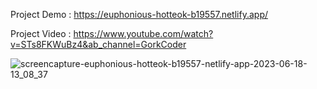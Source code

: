 Project Demo : https://euphonious-hotteok-b19557.netlify.app/ 

Project Video : https://www.youtube.com/watch?v=STs8FKWuBz4&ab_channel=GorkCoder 

![screencapture-euphonious-hotteok-b19557-netlify-app-2023-06-18-13_08_37](https://github.com/vijay9720/News-Website/assets/67497228/277ad325-61e0-47b3-91a1-ec914d2b0b78)
